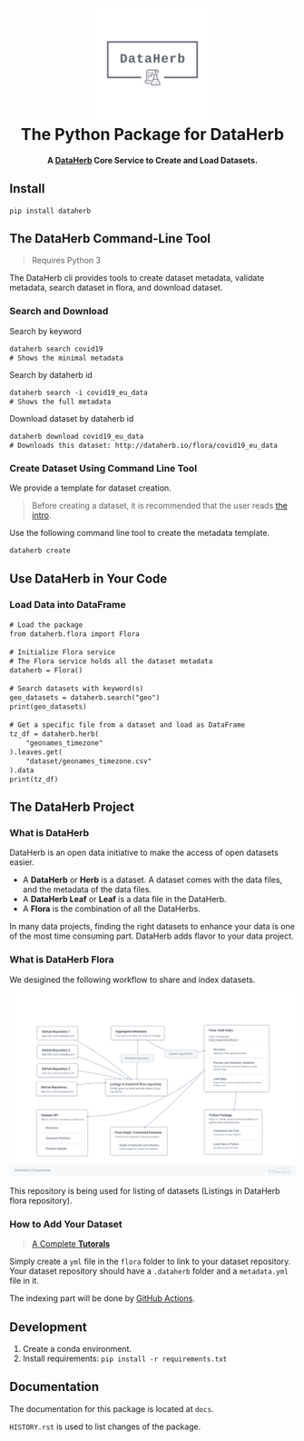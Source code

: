 <h1 align="center">
  <br>
  <a href="https://dataherb.github.io"><img src="https://raw.githubusercontent.com/DataHerb/dataherb.github.io/master/assets/favicon/ms-icon-310x310.png" alt="Markdownify" width="200"></a>
  <br>
  The Python Package for DataHerb
  <br>
</h1>

<h4 align="center">A <a href="https://dataherb.github.io" target="_blank">DataHerb</a> Core Service to Create and Load Datasets.</h4>

<p align="center">

</p>



## Install

```
pip install dataherb
```

## The DataHerb Command-Line Tool

> Requires Python 3

The DataHerb cli provides tools to create dataset metadata, validate metadata, search dataset in flora, and download dataset.

### Search and Download

Search by keyword

```
dataherb search covid19
# Shows the minimal metadata
```

Search by dataherb id

```
dataherb search -i covid19_eu_data
# Shows the full metadata
```

Download dataset by dataherb id

```
dataherb download covid19_eu_data
# Downloads this dataset: http://dataherb.io/flora/covid19_eu_data
```


### Create Dataset Using Command Line Tool

We provide a template for dataset creation.

> Before creating a dataset, it is recommended that the user reads [the intro](#Understanding-DataHerb).

Use the following command line tool to create the metadata template.
```bash
dataherb create
```


## Use DataHerb in Your Code

### Load Data into DataFrame

```
# Load the package
from dataherb.flora import Flora

# Initialize Flora service
# The Flora service holds all the dataset metadata
dataherb = Flora()

# Search datasets with keyword(s)
geo_datasets = dataherb.search("geo")
print(geo_datasets)

# Get a specific file from a dataset and load as DataFrame
tz_df = dataherb.herb(
    "geonames_timezone"
).leaves.get(
    "dataset/geonames_timezone.csv"
).data
print(tz_df)

```


## The DataHerb Project


### What is DataHerb

DataHerb is an open data initiative to make the access of open datasets easier.

- A **DataHerb** or **Herb** is a dataset. A dataset comes with the data files, and the metadata of the data files.
- A **DataHerb Leaf** or **Leaf** is a data file in the DataHerb.
- A **Flora** is the combination of all the DataHerbs.

In many data projects, finding the right datasets to enhance your data is one of the most time consuming part. DataHerb adds flavor to your data project.

### What is DataHerb Flora

We desigined the following workflow to share and index datasets.

![DataHerb Workflow](https://raw.githubusercontent.com/DataHerb/dataherb.github.io/master/assets/images/dataherb-components.png)

This repository is being used for listing of datasets (Listings in DataHerb flora repository).

### How to Add Your Dataset

> [A Complete **Tutorals**](https://dataherb.github.io/add/)

Simply create a `yml` file in the `flora` folder to link to your dataset repository. Your dataset repository should have a `.dataherb` folder and a `metadata.yml` file in it.

The indexing part will be done by [GitHub Actions](https://github.com/DataHerb/dataherb-flora/actions).


## Development

1. Create a conda environment.
2. Install requirements: `pip install -r requirements.txt`

## Documentation

The documentation for this package is located at `docs`.

`HISTORY.rst` is used to list changes of the package.
